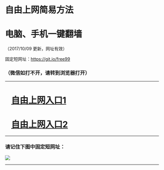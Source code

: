 ﻿# 自由上网简易方法

# 电脑、手机一键翻墙

（2017/10/09 更新，网址有效）

固定短网址：https://git.io/free99

### （微信如打不开，请转到浏览器打开）


***





# &nbsp;&nbsp; <a href="http://ft2254523831.fwq-tz-1001.info/fwqtz01.html?t=100900120642 " target="_blank">自由上网入口1</a>
# &nbsp;&nbsp; <a href="http://ft3246428979.fwq-tz-1002.info/fwqtz02.html?t=10090013306 " target="_blank">自由上网入口2</a>
***

### 请记住下图中固定短网址：

<img src="https://s3-us-west-2.amazonaws.com/fwq-1001/yjfq-20170905okok.png" /> 


***

